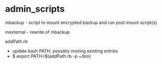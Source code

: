 # admin_scripts

mbackup - script to mount encrypted backup and run post mount script(s)

mexternal - rewrite of mbackup

addPath.rb 

* update bash PATH, possibly moving existing entries
* $ export PATH=$(addPath.rb -p ~/bin)


